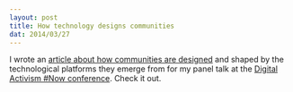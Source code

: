 ```yaml
---
layout: post
title: How technology designs communities
dat: 2014/03/27
---
```


I wrote an [article about how communities are designed](http://www.digitalactivismnow.org/anonymous-how-technology-designs-communities-mustafa-al-bassam/) and shaped by the technological platforms they emerge from for my panel talk at the [Digital Activism #Now conference](http://www.digitalactivismnow.org/). Check it out.
